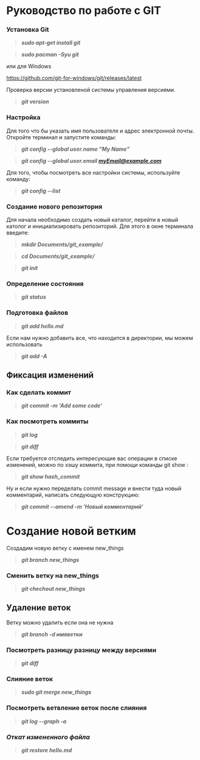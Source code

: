  # Руководство по работе с GIT

### **Установка Git**

>***sudo apt-get install git***

>***sudo pacman -Syu git***

или для Windows

https://github.com/git-for-windows/git/releases/latest

 Проверка версии установленой системы управления версиями.

>***git version***

### **Настройка**

Для того что бы указать имя пользователя и адрес электронной почты. Откройте терминал и запустите команды:

>***git config --global user.name "My Name"***

>***git config --global user.email myEmail@example.com***

Для того, чтобы посмотреть все настройки системы, используйте команду:

>***git config --list***

### **Создание нового репозитория**

Для начала необходимо создать новый каталог, перейти в новый католог и инициализировать репозиторий.
Для этого в окне терминала введите:

>***mkdir Documents/git_example/***

>***cd Documents/git_example/***

>***git init***
### **Определение состояния**

>***git status***

### **Подготовка файлов**

>***git add hello.md***

Если нам нужно добавить все, что находится в директории, мы можем использовать

>***git add -A***

## **Фиксация изменений**

### **Как сделать коммит**

>***git commit -m 'Add some code'***


### **Как посмотреть коммиты**

>***git log***

>***git diff***

Если требуется отследить интересующие вас операции в списке изменений, можно по хэшу коммита, при помощи команды git show :

>***git show hash_commit***

Ну и если нужно переделать commit message и внести туда новый комментарий, написать следующую конструкцию:

>***git commit --amend -m 'Новый комментарий'***

# Создание новой ветким

Создадим новую ветку с именем new_things

>***git branch new_things***

### **Сменить ветку на new_things**

>***git chechout new_things***

## Удаление веток 

Ветку можно удалить если она не нужна

>***git branch -d имяветки***

### **Посмотреть разницу разницу между версиями**

>***git diff***

### **Слияние веток**

>***sudo git merge new_things***

### **Посмотреть ветвление веток после слияния**

>***git log --graph -a***

### ***Откат измененного файла***

>***git restore hello.md***